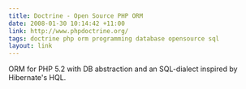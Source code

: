 ```yaml
---
title: Doctrine - Open Source PHP ORM
date: 2008-01-30 10:14:42 +11:00
link: http://www.phpdoctrine.org/
tags: doctrine php orm programming database opensource sql
layout: link
---
```

ORM for PHP 5.2 with DB abstraction and an SQL-dialect inspired by Hibernate's HQL.
